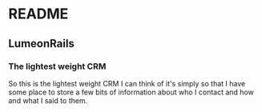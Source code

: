 # README

## LumeonRails
### The lightest weight CRM

So this is the lightest weight CRM I can think of it's simply so that I have some place to store a few bits of information about who I contact and how and what I said to them.
